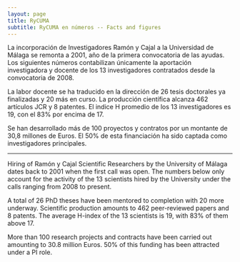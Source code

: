 ```yaml
---
layout: page
title: RyCUMA
subtitle: RyCUMA en números -- Facts and figures
---
```

La incorporación de Investigadores Ramón y Cajal a la Universidad de Málaga se remonta a 2001, año de la primera convocatoria de las ayudas. Los siguientes números contabilizan únicamente la aportación investigadora y docente de los 13 investigadores contratados desde la convocatoria de 2008.
  
La labor docente se ha traducido en la dirección de 26 tesis doctorales ya finalizadas y 20 más en curso. La producción científica alcanza 462 artículos JCR y 8 patentes. El indice H promedio de los 13 investigadores es 19, con el 83% por encima de 17.  
  
Se han desarrollado más de 100 proyectos y contratos por un montante de 30,8 millones de Euros. El 50% de esta financiación ha sido captada como investigadores principales.  
______  
  
Hiring of Ramón y Cajal Scientific Researchers by the University of Málaga dates back to 2001 when the first call was open. The numbers below only account for the activity of the 13 scientists hired by the University under the calls ranging from 2008 to present.
  
A total of 26 PhD theses have been mentored to completion with 20 more underway. Scientific production amounts to 462 peer-reviewed papers and 8 patents. The average H-index of the 13 scientists is 19, with 83% of them above 17.
  
More than 100 research projects and contracts have been carried out amounting to 30.8 million Euros. 50% of this funding has been attracted under a PI role.


